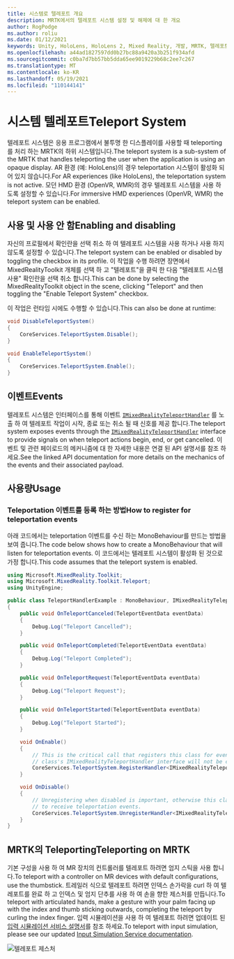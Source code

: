 ```yaml
---
title: 시스템로 텔레포트 개요
description: MRTK에서의 텔레포트 시스템 설정 및 해제에 대 한 개요
author: RogPodge
ms.author: roliu
ms.date: 01/12/2021
keywords: Unity, HoloLens, HoloLens 2, Mixed Reality, 개발, MRTK, 텔레포트 시스템,
ms.openlocfilehash: a44ad1827597dd0b27bc88a9420a3b251f934afd
ms.sourcegitcommit: c0ba7d7bb57bb5dda65ee9019229b68c2ee7c267
ms.translationtype: MT
ms.contentlocale: ko-KR
ms.lasthandoff: 05/19/2021
ms.locfileid: "110144141"
---
```

# <a name="teleport-system"></a><span data-ttu-id="86aab-104">시스템 텔레포트</span><span class="sxs-lookup"><span data-stu-id="86aab-104">Teleport System</span></span>

<span data-ttu-id="86aab-105">텔레포트 시스템은 응용 프로그램에서 불투명 한 디스플레이를 사용할 때 teleporting를 처리 하는 MRTK의 하위 시스템입니다.</span><span class="sxs-lookup"><span data-stu-id="86aab-105">The teleport system is a sub-system of the MRTK that handles teleporting the user when the application is using an opaque display.</span></span> <span data-ttu-id="86aab-106">AR 환경 (예: HoloLens)의 경우 teleportation 시스템이 활성화 되어 있지 않습니다.</span><span class="sxs-lookup"><span data-stu-id="86aab-106">For AR experiences (like HoloLens), the teleportation system is not active.</span></span> <span data-ttu-id="86aab-107">모던 HMD 환경 (OpenVR, WMR)의 경우 텔레포트 시스템을 사용 하도록 설정할 수 있습니다.</span><span class="sxs-lookup"><span data-stu-id="86aab-107">For immersive HMD experiences (OpenVR, WMR) the teleport system can be enabled.</span></span>

## <a name="enabling-and-disabling"></a><span data-ttu-id="86aab-108">사용 및 사용 안 함</span><span class="sxs-lookup"><span data-stu-id="86aab-108">Enabling and disabling</span></span>

<span data-ttu-id="86aab-109">자신의 프로필에서 확인란을 선택 취소 하 여 텔레포트 시스템을 사용 하거나 사용 하지 않도록 설정할 수 있습니다.</span><span class="sxs-lookup"><span data-stu-id="86aab-109">The teleport system can be enabled or disabled by toggling the checkbox in its profile.</span></span>
<span data-ttu-id="86aab-110">이 작업을 수행 하려면 장면에서 MixedRealityToolkit 개체를 선택 하 고 "텔레포트"을 클릭 한 다음 "텔레포트 시스템 사용" 확인란을 선택 취소 합니다.</span><span class="sxs-lookup"><span data-stu-id="86aab-110">This can be done by selecting the MixedRealityToolkit object in the scene, clicking "Teleport" and then toggling the "Enable Teleport System" checkbox.</span></span>

<span data-ttu-id="86aab-111">이 작업은 런타임 시에도 수행할 수 있습니다.</span><span class="sxs-lookup"><span data-stu-id="86aab-111">This can also be done at runtime:</span></span>

```c#
void DisableTeleportSystem()
{
    CoreServices.TeleportSystem.Disable();
}

void EnableTeleportSystem()
{
    CoreServices.TeleportSystem.Enable();
}
```

## <a name="events"></a><span data-ttu-id="86aab-112">이벤트</span><span class="sxs-lookup"><span data-stu-id="86aab-112">Events</span></span>

<span data-ttu-id="86aab-113">텔레포트 시스템은 인터페이스를 통해 이벤트 [`IMixedRealityTeleportHandler`](xref:Microsoft.MixedReality.Toolkit.Teleport.IMixedRealityTeleportHandler) 를 노출 하 여 텔레포트 작업이 시작, 종료 또는 취소 될 때 신호를 제공 합니다.</span><span class="sxs-lookup"><span data-stu-id="86aab-113">The teleport system exposes events through the [`IMixedRealityTeleportHandler`](xref:Microsoft.MixedReality.Toolkit.Teleport.IMixedRealityTeleportHandler) interface to provide signals on when teleport actions begin, end, or get cancelled.</span></span>
<span data-ttu-id="86aab-114">이벤트 및 관련 페이로드의 메커니즘에 대 한 자세한 내용은 연결 된 API 설명서를 참조 하세요.</span><span class="sxs-lookup"><span data-stu-id="86aab-114">See the linked API documentation for more details on the mechanics of the events and their associated payload.</span></span>

## <a name="usage"></a><span data-ttu-id="86aab-115">사용량</span><span class="sxs-lookup"><span data-stu-id="86aab-115">Usage</span></span>

### <a name="how-to-register-for-teleportation-events"></a><span data-ttu-id="86aab-116">Teleportation 이벤트를 등록 하는 방법</span><span class="sxs-lookup"><span data-stu-id="86aab-116">How to register for teleportation events</span></span>

<span data-ttu-id="86aab-117">아래 코드에서는 teleportation 이벤트를 수신 하는 MonoBehaviour를 만드는 방법을 보여 줍니다.</span><span class="sxs-lookup"><span data-stu-id="86aab-117">The code below shows how to create a MonoBehaviour that will listen for teleportation events.</span></span> <span data-ttu-id="86aab-118">이 코드에서는 텔레포트 시스템이 활성화 된 것으로 가정 합니다.</span><span class="sxs-lookup"><span data-stu-id="86aab-118">This code assumes that the teleport system is enabled.</span></span>

```c#
using Microsoft.MixedReality.Toolkit;
using Microsoft.MixedReality.Toolkit.Teleport;
using UnityEngine;

public class TeleportHandlerExample : MonoBehaviour, IMixedRealityTeleportHandler
{
    public void OnTeleportCanceled(TeleportEventData eventData)
    {
        Debug.Log("Teleport Cancelled");
    }

    public void OnTeleportCompleted(TeleportEventData eventData)
    {
        Debug.Log("Teleport Completed");
    }

    public void OnTeleportRequest(TeleportEventData eventData)
    {
        Debug.Log("Teleport Request");
    }

    public void OnTeleportStarted(TeleportEventData eventData)
    {
        Debug.Log("Teleport Started");
    }

    void OnEnable()
    {
        // This is the critical call that registers this class for events. Without this
        // class's IMixedRealityTeleportHandler interface will not be called.
        CoreServices.TeleportSystem.RegisterHandler<IMixedRealityTeleportHandler>(this);
    }

    void OnDisable()
    {
        // Unregistering when disabled is important, otherwise this class will continue
        // to receive teleportation events.
        CoreServices.TeleportSystem.UnregisterHandler<IMixedRealityTeleportHandler>(this);
    }
}
```

## <a name="teleporting-on-mrtk"></a><span data-ttu-id="86aab-119">MRTK의 Teleporting</span><span class="sxs-lookup"><span data-stu-id="86aab-119">Teleporting on MRTK</span></span>

<span data-ttu-id="86aab-120">기본 구성을 사용 하 여 MR 장치의 컨트롤러를 텔레포트 하려면 엄지 스틱을 사용 합니다.</span><span class="sxs-lookup"><span data-stu-id="86aab-120">To teleport with a controller on MR devices with default configurations, use the thumbstick.</span></span> <span data-ttu-id="86aab-121">트레일러 식으로 텔레포트 하려면 인덱스 손가락을 curl 하 여 텔레포트를 완료 하 고 인덱스 및 엄지 단추를 사용 하 여 손을 향한 제스처를 만듭니다.</span><span class="sxs-lookup"><span data-stu-id="86aab-121">To teleport with articulated hands, make a gesture with your palm facing up with the index and thumb sticking outwards, completing the teleport by curling the index finger.</span></span> <span data-ttu-id="86aab-122">입력 시뮬레이션을 사용 하 여 텔레포트 하려면 업데이트 된 [입력 시뮬레이션 서비스 설명서](../input-simulation/input-simulation-service.md)를 참조 하세요.</span><span class="sxs-lookup"><span data-stu-id="86aab-122">To teleport with input simulation, please see our updated [Input Simulation Service documentation](../input-simulation/input-simulation-service.md).</span></span>

  ![텔레포트 제스처](../images/teleport/handteleport.gif)